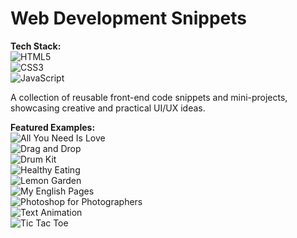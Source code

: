 # Web Development Snippets

**Tech Stack:**  
![HTML5](https://img.shields.io/badge/HTML5-E34F26?logo=html5&logoColor=white)  
![CSS3](https://img.shields.io/badge/CSS3-1572B6?logo=css3&logoColor=white)  
![JavaScript](https://img.shields.io/badge/JavaScript-CC9900?logo=javascript&logoColor=white)

A collection of reusable front-end code snippets and mini-projects, showcasing creative and practical UI/UX ideas.

**Featured Examples:**  
![All You Need Is Love](https://github.com/yildiramdsa/web_development_snippets/blob/main/all-you-need-is-love/all-you-need-is-love-2.jpg)  
![Drag and Drop](https://github.com/yildiramdsa/web_development_snippets/blob/main/drag-and-drop/drag-and-drop-2.jpg)  
![Drum Kit](https://github.com/yildiramdsa/web_development_snippets/blob/main/drum-kit/drum-kit.jpg)  
![Healthy Eating](https://github.com/yildiramdsa/web_development_snippets/blob/main/healthy-eating/healthy-eating.jpg)  
![Lemon Garden](https://github.com/yildiramdsa/web_development_snippets/blob/main/lemon-garden/lemon-garden.jpg)  
![My English Pages](https://github.com/yildiramdsa/web_development_snippets/blob/main/my-english-pages/my-english-pages.jpg)  
![Photoshop for Photographers](https://github.com/yildiramdsa/web_development_snippets/blob/main/photoshop-for-photographers/photoshop-for-photographers.jpg)  
![Text Animation](https://github.com/yildiramdsa/web_development_snippets/blob/main/text-animation/text-animation-2.jpg)  
![Tic Tac Toe](https://github.com/yildiramdsa/web_development_snippets/blob/main/tic-tac-toe/tic-tac-toe.jpg)  
